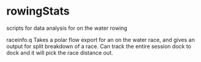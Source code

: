 # rowingStats
scripts for data analysis for on the water rowing

raceinfo.q
Takes a polar flow export for an on the water race, and gives an output for split breakdown of a race.
Can track the entire session dock to dock and it will pick the race distance out.

